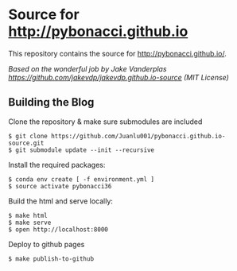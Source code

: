 # Source for http://pybonacci.github.io

This repository contains the source for http://pybonacci.github.io/.

_Based on the wonderful job by Jake Vanderplas https://github.com/jakevdp/jakevdp.github.io-source (MIT License)_

## Building the Blog

Clone the repository & make sure submodules are included

```
$ git clone https://github.com/Juanlu001/pybonacci.github.io-source.git
$ git submodule update --init --recursive
```

Install the required packages:

```
$ conda env create [ -f environment.yml ]
$ source activate pybonacci36
```

Build the html and serve locally:

```
$ make html
$ make serve
$ open http://localhost:8000
```

Deploy to github pages

```
$ make publish-to-github
```

